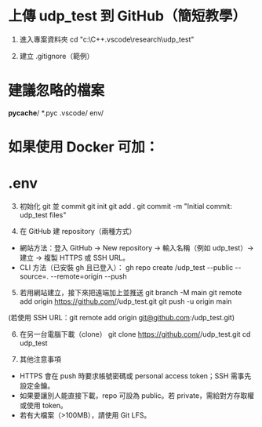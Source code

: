 # 上傳 udp_test 到 GitHub（簡短教學）

1) 進入專案資料夾
cd "c:\C++\.vscode\research\udp_test"

2) 建立 .gitignore（範例）
# 建議忽略的檔案
__pycache__/
*.pyc
.vscode/
env/
# 如果使用 Docker 可加：
# .env

3) 初始化 git 並 commit
git init
git add .
git commit -m "Initial commit: udp_test files"

4) 在 GitHub 建 repository（兩種方式）
- 網站方法：登入 GitHub → New repository → 輸入名稱（例如 udp_test）→ 建立 → 複製 HTTPS 或 SSH URL。
- CLI 方法（已安裝 gh 且已登入）：
  gh repo create <your-username>/udp_test --public --source=. --remote=origin --push

5) 若用網站建立，接下來把遠端加上並推送
git branch -M main
git remote add origin https://github.com/<your-username>/udp_test.git
git push -u origin main

(若使用 SSH URL：git remote add origin git@github.com:<your-username>/udp_test.git)

6) 在另一台電腦下載（clone）
git clone https://github.com/<your-username>/udp_test.git
cd udp_test

7) 其他注意事項
- HTTPS 會在 push 時要求帳號密碼或 personal access token；SSH 需事先設定金鑰。
- 如果要讓別人能直接下載，repo 可設為 public。若 private，需給對方存取權或使用 token。
- 若有大檔案（>100MB），請使用 Git LFS。
